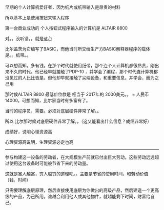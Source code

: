 早期的个人计算机爱好者，因为纸片或纸带输入是昂贵的材料

所以基本上是使用按钮来输入程序



第一台商业成功的 个人按钮式程序输入的计算机是 ALTAIR 8800

对。。没听错。。就是这台

比尔盖茨为它编写了BASIC，而他当时所交给生产方BASIC解释器程序的载体是。。纸带。。

可以想而知。多有钱。在那个时代就使用纸带，那个连个人计算机都很昂贵，刚出来不久的时代。他已经早就接触了PDP-10 ，并学会了编程，那个时代连计算机都没见过的人比比皆是。但他却早就接触了尖端设备，和重要信息，并学会，而为之己用



那时候ALTAIR 8800 最低价位款是 相当于 2017年的 2000美元。。 = 人民币 14000。可想而知，比尔家当时有多富有了。

当时的程序员，需要。必须对底层硬件非常了解。。

所以 比尔那时候对底层硬件非常了解。。（这又能看出什么信息？成绩非常好）

成绩好，说明心理资源高

心理资源高说明，生理资源必定也高



---



参与构建这一设备的劳动者，在大规模生产前就已付出巨大劳动，这些劳动远远超过使用这台设备时可能被节省下来的劳动量。



这就是富人越富，穷人越穷的道理吧。。主要是节省的使用时间，和劳动价值（钱，时间）

只需要理解底层原理，然后直接使用底层为你做出的高级产品，然后建造一个更高级的产品，为己所用。谁越会利用他人或其他物件，就越能剩下时间，财富给自己。


